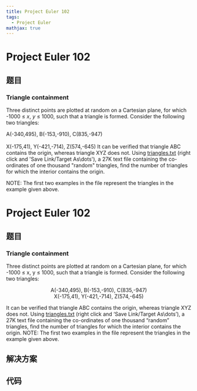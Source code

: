 ```yaml
---
title: Project Euler 102
tags:
  - Project Euler
mathjax: true
---
```

<escape><!-- more --></escape>
    
# Project Euler 102
## 题目
### Triangle containment

Three distinct points are plotted at random on a Cartesian plane, for which -1000 ≤ <i>x</i>, <i>y</i> ≤ 1000, such that a triangle is formed.
Consider the following two triangles:
<p class="center">A(-340,495), B(-153,-910), C(835,-947)<br /><br />
X(-175,41), Y(-421,-714), Z(574,-645)
It can be verified that triangle ABC contains the origin, whereas triangle XYZ does not.
Using <a href="project/resources/p102_triangles.txt">triangles.txt</a> (right click and 'Save Link/Target As\dots'), a 27K text file containing the co-ordinates of one thousand "random" triangles, find the number of triangles for which the interior contains the origin.
<p class="smaller">NOTE: The first two examples in the file represent the triangles in the example given above.



# Project Euler 102
## 题目
### Triangle containment
Three distinct points are plotted at random on a Cartesian plane, for which -1000 ≤ x, y ≤ 1000, such that a triangle is formed.
Consider the following two triangles:
<center>A(-340,495), B(-153,-910), C(835,-947)</center><center>X(-175,41), Y(-421,-714), Z(574,-645)</center>

It can be verified that triangle ABC contains the origin, whereas triangle XYZ does not.
Using <a href="https://projecteuler.net/project/resources/p102_triangles.txt" target="_blank" rel="noopener">triangles.txt</a> (right click and ‘Save Link/Target As\dots’), a 27K text file containing the co-ordinates of one thousand “random” triangles, find the number of triangles for which the interior contains the origin.
NOTE: The first two examples in the file represent the triangles in the example given above.


## 解决方案


## 代码


